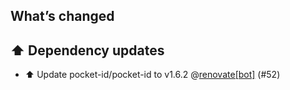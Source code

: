 ## What’s changed

## ⬆️ Dependency updates

- ⬆️ Update pocket-id/pocket-id to v1.6.2 @[renovate[bot]](https://github.com/apps/renovate) (#52)

